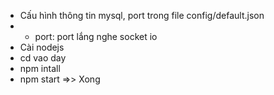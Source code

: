 * Cấu hình thông tin mysql, port trong file config/default.json
* * port: port lắng nghe socket io
* Cài nodejs
* cd vao day
* npm intall
* npm start =>> Xong
